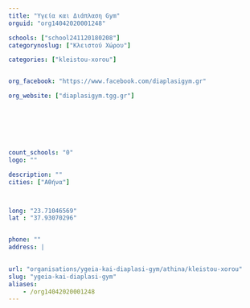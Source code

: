 ```yaml
---
title: "Υγεία και Διάπλαση Gym"
orguid: "org14042020001248"

schools: ["school241120180208"]
categorynoslug: ["Κλειστού Χώρου"]

categories: ["kleistou-xorou"]


org_facebook: "https://www.facebook.com/diaplasigym.gr"

org_website: ["diaplasigym.tgg.gr"]







count_schools: "0"
logo: ""

description: ""
cities: ["Αθήνα"]



long: "23.71046569"
lat : "37.93070296"


phone: ""
address: |
    

url: "organisations/ygeia-kai-diaplasi-gym/athina/kleistou-xorou"
slug: "ygeia-kai-diaplasi-gym"
aliases:
    - /org14042020001248
---
```



